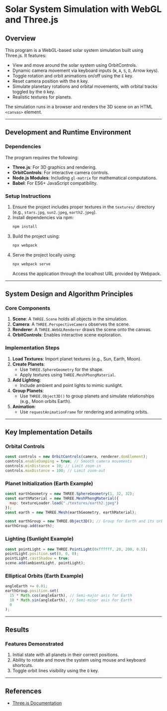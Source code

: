 # Solar System Simulation with WebGL and Three.js

## Overview
This program is a WebGL-based solar system simulation built using Three.js. It features:

- View and move around the solar system using OrbitControls.
- Dynamic camera movement via keyboard inputs (`W`, `A`, `S`, `D`, Arrow keys).
- Toggle rotation and orbit animations on/off using the `E` key.
- Reset camera position with the `R` key.
- Simulate planetary rotations and orbital movements, with orbital tracks toggled by the `O` key.
- Realistic textures for planets.

The simulation runs in a browser and renders the 3D scene on an HTML `<canvas>` element.

---

## Development and Runtime Environment
### Dependencies
The program requires the following:

- **Three.js**: For 3D graphics and rendering.
- **OrbitControls**: For interactive camera controls.
- **Node.js Modules**: Including `gl-matrix` for mathematical computations.
- **Babel**: For ES6+ JavaScript compatibility.

### Setup Instructions
1. Ensure the project includes proper textures in the `textures/` directory (e.g., `stars.jpg`, `sun2.jpeg`, `earth2.jpeg`).
2. Install dependencies via npm:
   ```bash
   npm install
   ```
3. Build the project using:
   ```bash
   npx webpack
   ```
4. Serve the project locally using:
   ```bash
   npx webpack serve
   ```
   Access the application through the localhost URL provided by Webpack.

---

## System Design and Algorithm Principles
### Core Components
1. **Scene**: A `THREE.Scene` holds all objects in the simulation.
2. **Camera**: A `THREE.PerspectiveCamera` observes the scene.
3. **Renderer**: A `THREE.WebGLRenderer` draws the scene onto the canvas.
4. **OrbitControls**: Enables interactive scene exploration.

### Implementation Steps
1. **Load Textures**: Import planet textures (e.g., Sun, Earth, Moon).
2. **Create Planets**:
   - Use `THREE.SphereGeometry` for the shape.
   - Apply textures using `THREE.MeshPhongMaterial`.
3. **Add Lighting**:
   - Include ambient and point lights to mimic sunlight.
4. **Group Planets**:
   - Use `THREE.Object3D()` to group planets and simulate relationships (e.g., Moon orbits Earth).
5. **Animation**:
   - Use `requestAnimationFrame` for rendering and animating orbits.

---

## Key Implementation Details
### Orbital Controls
```javascript
const controls = new OrbitControls(camera, renderer.domElement);
controls.enableDamping = true; // Smooth camera movements
controls.minDistance = 10; // Limit zoom-in
controls.maxDistance = 100; // Limit zoom-out
```

### Planet Initialization (Earth Example)
```javascript
const earthGeometry = new THREE.SphereGeometry(1, 32, 32);
const earthMaterial = new THREE.MeshPhongMaterial({
  map: textureLoader.load("./textures/earth2.jpeg")
});
const earth = new THREE.Mesh(earthGeometry, earthMaterial);

const earthGroup = new THREE.Object3D(); // Group for Earth and its orbit
earthGroup.add(earth);
```

### Lighting (Sunlight Example)
```javascript
const pointLight = new THREE.PointLight(0xffffff, 20, 200, 0.5);
pointLight.position.set(0, 0, 0);
pointLight.castShadow = true;
scene.add(ambientLight, pointLight);
```

### Elliptical Orbits (Earth Example)
```javascript
angleEarth += 0.01;
earthGroup.position.set(
  15 * Math.cos(angleEarth), // Semi-major axis for Earth
  10 * Math.sin(angleEarth), // Semi-minor axis for Earth
  0
);
```

---

## Results
### Features Demonstrated
1. Initial state with all planets in their correct positions.
2. Ability to rotate and move the system using mouse and keyboard shortcuts.
3. Toggle orbit lines visibility using the `O` key.

---

## References
- [Three.js Documentation](https://threejs.org/docs/#api/en/)

